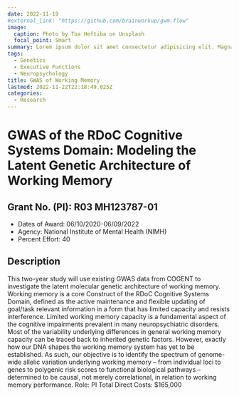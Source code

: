 ```yaml
---
date: 2022-11-19
#external_link: "https://github.com/brainworkup/gwm.flow"
image:
  caption: Photo by Toa Heftiba on Unsplash
  focal_point: Smart
summary: Lorem ipsum dolor sit amet consectetur adipisicing elit. Magnam, eius.
tags:
  - Genetics
  - Executive Functions
  - Neuropsychology
title: GWAS of Working Memory
lastmod: 2022-11-22T22:18:49.025Z
categories:
  - Research
---
```


# GWAS of the RDoC Cognitive Systems Domain: Modeling the Latent Genetic Architecture of Working Memory

## Grant No. (PI): R03 MH123787-01

- Dates of Award: 06/10/2020-06/09/2022
- Agency: National Institute of Mental Health (NIMH)
- Percent Effort: 40

## Description

This two-year study will use existing GWAS data from COGENT to investigate the latent molecular genetic architecture of working memory. Working memory is a core Construct of the RDoC Cognitive Systems Domain, defined as the active maintenance and flexible updating of goal/task relevant information in a form that has limited capacity and resists interference. Limited working memory capacity is a fundamental aspect of the cognitive impairments prevalent in many neuropsychiatric disorders. Most of the variability underlying differences in general working memory capacity can be traced back to inherited genetic factors. However, exactly how our DNA shapes the working memory system has yet to be established. As such, our objective is to identify the spectrum of genome-wide allelic variation underlying working memory – from individual loci to genes to polygenic risk scores to functional biological pathways – determined to be causal, not merely correlational, in relation to working memory performance.
Role: PI
Total Direct Costs: $165,000
